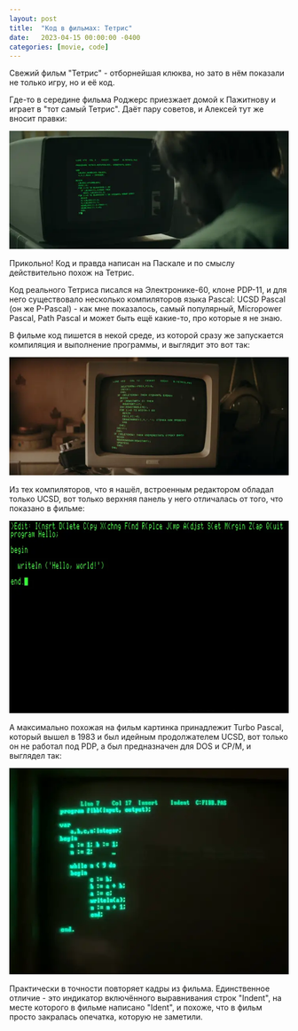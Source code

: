 ```yaml
---
layout: post
title:  "Код в фильмах: Тетрис"
date:   2023-04-15 00:00:00 -0400
categories: [movie, code]
---
```


Свежий фильм "Тетрис" - отборнейшая клюква, но зато в нём показали не только игру, но и её код.

Где-то в середине фильма Роджерс приезжает домой к Пажитнову и играет в "тот самый Тетрис". Даёт пару советов, и Алексей тут же вносит правки:

![](/images/tetris-code-01.webp)


Прикольно! Код и правда написан на Паскале и по смыслу действительно похож на Тетрис. 

Код реального Тетриса писался на Электронике-60, клоне PDP-11, и для него существовало несколько компиляторов языка Pascal: UCSD Pascal (он же P-Pascal) - как мне показалось, самый популярный, Micropower Pascal, Path Pascal и может быть ещё какие-то, про которые я не знаю.

В фильме код пишется в некой среде, из которой сразу же запускается компиляция и выполнение программы, и выглядит это вот так:

![](/images/tetris-code-02.webp)

Из тех компиляторов, что я нашёл, встроенным редактором обладал только UCSD, вот только верхняя панель у него отличалась от того, что показано в фильме:

![](/images/ucsd-pascal.webp)

А максимально похожая на фильм картинка принадлежит Turbo Pascal, который вышел в 1983 и был идейным продолжателем UCSD, вот только он не работал под PDP, а был предназначен для DOS и CP/M, и выглядел так:

![](/images/turbo-pascal-3.webp)

Практически в точности повторяет кадры из фильма. Единственное отличие - это индикатор включённого выравнивания строк "Indent", на месте которого в фильме написано "Ident", и похоже, что в фильм просто закралась опечатка, которую не заметили.
